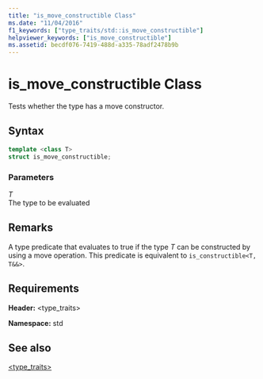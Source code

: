 ```yaml
---
title: "is_move_constructible Class"
ms.date: "11/04/2016"
f1_keywords: ["type_traits/std::is_move_constructible"]
helpviewer_keywords: ["is_move_constructible"]
ms.assetid: becdf076-7419-488d-a335-78adf2478b9b
---
```

# is_move_constructible Class

Tests whether the type has a move constructor.

## Syntax

```cpp
template <class T>
struct is_move_constructible;
```

### Parameters

*T*\
The type to be evaluated

## Remarks

A type predicate that evaluates to true if the type *T* can be constructed by using a move operation. This predicate is equivalent to `is_constructible<T, T&&>`.

## Requirements

**Header:** \<type_traits>

**Namespace:** std

## See also

[<type_traits>](../standard-library/type-traits.md)
